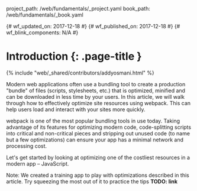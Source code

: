 project_path: /web/fundamentals/_project.yaml
book_path: /web/fundamentals/_book.yaml

{# wf_updated_on: 2017-12-18 #}
{# wf_published_on: 2017-12-18 #}
{# wf_blink_components: N/A #}

# Introduction {: .page-title }

{% include "web/_shared/contributors/addyosmani.html" %}

Modern web applications often use a bundling tool to create a production "bundle" of files (scripts,
stylesheets, etc.) that is optimized, minified and can be downloaded in less time by your users. In
this article, we will walk through how to effectively optimize site resources using webpack. This
can help users load and interact with your sites more quickly.

webpack is one of the most popular bundling tools in use today. Taking advantage of its features for
optimizing modern code, code-splitting scripts into critical and non-critical pieces and stripping
out unused code (to name but a few optimizations) can ensure your app has a minimal network and
processing cost.

Let's get started by looking at optimizing one of the costliest resources in a modern app –
JavaScript.

Note: We created a training app to play with optimizations described in this article. Try squeezing
the most out of it to practice the tips **TODO: link**